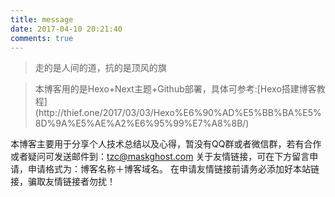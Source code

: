 ```yaml
---
title: message
date: 2017-04-10 20:21:40
comments: true
---
```

<blockquote class="blockquote-center">走的是人间的道，抗的是顶风的旗</blockquote>

><div class="div">本博客用的是Hexo+Next主题+Github部署，具体可参考:[Hexo搭建博客教程](http://thief.one/2017/03/03/Hexo%E6%90%AD%E5%BB%BA%E5%8D%9A%E5%AE%A2%E6%95%99%E7%A8%8B/)
本博客主要用于分享个人技术总结以及心得，暂没有QQ群或者微信群，若有合作或者疑问可发送邮件到：tzc@maskghost.com
关于友情链接，可在下方留言申请，申请格式为：博客名称＋博客域名。
在申请友情链接前请务必添加好本站链接，骗取友情链接者勿扰！
</div>


<style type="text/css"> 
.div a:link{ color:#0593d3/*颜色自定义*/;font-family:"楷体"; font-size:15px;} /* 未访问的链接 */ 
.div a:visited{color:#0477ab/*颜色自定义*/} /* 已访问的链接 */ 
.div a:hover{ color:#0477ab/*颜色自定义*/}/* 鼠标在链接上 */ 
</style>